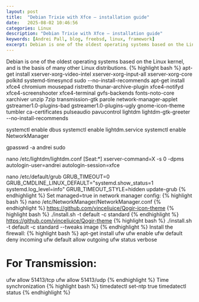 ```yaml
---
layout: post
title:  "Debian Trixie with Xfce – installation guide"
date:   2025-08-02 10:46:56
categories: Linux
description: "Debian Trixie with Xfce – installation guide"
keywords: [Andrei Pall, blog, freebsd, linux, framework]
excerpt: Debian is one of the oldest operating systems based on the Linux kernel, and is the basis of many other Linux distributions.
---
```

Debian is one of the oldest operating systems based on the Linux kernel, and is the basis of many other Linux distributions.
{% highlight bash %}
apt-get install xserver-xorg-video-intel xserver-xorg-input-all xserver-xorg-core polkitd systemd-timesyncd sudo --no-install-recommends
apt-get install xfce4 chromium mousepad ristretto thunar-archive-plugin xfce4-notifyd xfce4-screenshooter xfce4-terminal gvfs-backends fonts-noto-core xarchiver unzip 7zip transmission-gtk parole network-manager-applet gstreamer1.0-plugins-bad gstreamer1.0-plugins-ugly gnome-icon-theme tumbler ca-certificates pulseaudio pavucontrol lightdm lightdm-gtk-greeter --no-install-recommends

systemctl enable dbus
systemctl enable lightdm.service
systemctl enable NetworkManager

gpasswd -a andrei sudo

nano /etc/lightdm/lightdm.conf
[Seat:*]
xserver-command=X -s 0 -dpms
autologin-user=andrei
autologin-session=xfce

nano /etc/default/grub
GRUB_TIMEOUT=0
GRUB_CMDLINE_LINUX_DEFAULT="systemd.show_status=1 systemd.log_level=info"
GRUB_TIMEOUT_STYLE=hidden
update-grub
{% endhighlight %}
Set managed=true in network manager config:
{% highlight bash %}
nano /etc/NetworkManager/NetworkManager.conf
{% endhighlight %}
https://github.com/vinceliuice/Qogir-icon-theme
{% highlight bash %}
./install.sh -t default -c standard
{% endhighlight %}
https://github.com/vinceliuice/Qogir-theme
{% highlight bash %}
./install.sh -t default -c standard --tweaks image
{% endhighlight %}
Install the firewall:
{% highlight bash %}
apt-get install ufw
ufw enable
ufw default deny incoming
ufw default allow outgoing
ufw status verbose
# For Transmission:
ufw allow 51413/tcp
ufw allow 51413/udp
{% endhighlight %}
Time synchronization
{% highlight bash %}
timedatectl set-ntp true
timedatectl status
{% endhighlight %}
